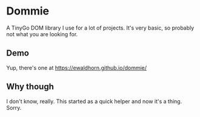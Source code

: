 # Dommie
A TinyGo DOM library I use for a lot of projects. It's very basic, so probably
not what you are looking for.

## Demo
Yup, there's one at <https://ewaldhorn.github.io/dommie/>

## Why though
I don't know, really. This started as a quick helper and now it's a thing. Sorry.
